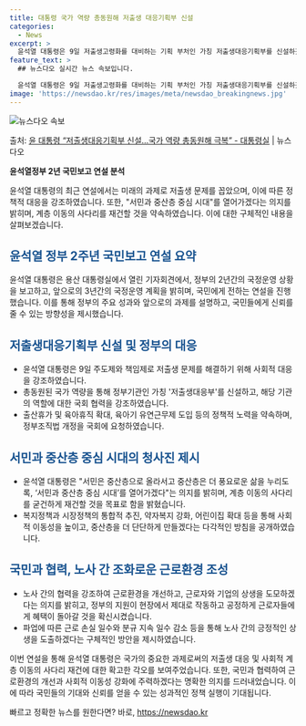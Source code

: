 ```yaml
---
title: 대통령 국가 역량 총동원해 저출생 대응기획부 신설
categories:
  - News
excerpt: >
  윤석열 대통령은 9일 저출생고령화를 대비하는 기획 부처인 가칭 저출생대응기획부를 신설하겠다고 밝혔다. 윤 대…
feature_text: >
  ## 뉴스다오 실시간 뉴스 속보입니다.

  윤석열 대통령은 9일 저출생고령화를 대비하는 기획 부처인 가칭 저출생대응기획부를 신설하겠다고 밝혔다. 윤 대…
image: 'https://newsdao.kr/res/images/meta/newsdao_breakingnews.jpg'
---
```


![뉴스다오 속보](https://newsdao.kr/res/images/meta/newsdao_breakingnews.jpg)

<p>출처: <a href="https://newsdao.kr/3771" rel="dofollow">윤 대통령 “저출생대응기획부 신설…국가 역량 총동원해 극복” - 대통령실</a> | 뉴스다오</p>

**윤석열정부 2년 국민보고 연설 분석**

윤석열 대통령의 최근 연설에서는 미래의 과제로 저출생 문제를 꼽았으며, 이에 따른 정책적 대응을 강조하였습니다. 또한, "서민과 중산층 중심 시대"를 열어가겠다는 의지를 밝히며, 계층 이동의 사다리를 재건할 것을 약속하였습니다. 이에 대한 구체적인 내용을 살펴보겠습니다.

## **<span style="color: #1a5490;">윤석열 정부 2주년 국민보고 연설 요약</span>**
윤석열 대통령은 용산 대통령실에서 열린 기자회견에서, 정부의 2년간의 국정운영 상황을 보고하고, 앞으로의 3년간의 국정운영 계획을 밝히며, 국민에게 전하는 연설을 진행했습니다. 이를 통해 정부의 주요 성과와 앞으로의 과제를 설명하고, 국민들에게 신뢰를 줄 수 있는 방향성을 제시했습니다.

## **<span style="color: #1a5490;">저출생대응기획부 신설 및 정부의 대응</span>**
- 윤석열 대통령은 9일 주도제와 책임제로 저출생 문제를 해결하기 위해 사회적 대응을 강조하였습니다.
- 총동원된 국가 역량을 통해 정부기관인 가칭 '저출생대응부'를 신설하고, 해당 기관의 역할에 대한 국회 협력을 강조하였습니다.
- 출산휴가 및 육아휴직 확대, 육아기 유연근무제 도입 등의 정책적 노력을 약속하며, 정부조직법 개정을 국회에 요청하였습니다.

## **<span style="color: #1a5490;">서민과 중산층 중심 시대의 청사진 제시</span>**
- 윤석열 대통령은 "서민은 중산층으로 올라서고 중산층은 더 풍요로운 삶을 누리도록, ‘서민과 중산층 중심 시대’를 열어가겠다"는 의지를 밝히며, 계층 이동의 사다리를 굳건하게 재건할 것을 목표로 함을 밝혔습니다.
- 복지정책과 시장정책의 통합적 추진, 약자복지 강화, 어린이집 확대 등을 통해 사회적 이동성을 높이고, 중산층을 더 단단하게 만들겠다는 다각적인 방침을 공개하였습니다.

## **<span style="color: #1a5490;">국민과 협력, 노사 간 조화로운 근로환경 조성</span>**
- 노사 간의 협력을 강조하여 근로환경을 개선하고, 근로자와 기업의 상생을 도모하겠다는 의지를 밝히고, 정부의 지원이 현장에서 제대로 작동하고 공정하게 근로자들에게 혜택이 돌아갈 것을 확신시켰습니다.
- 파업에 따른 근로 손실 일수와 분규 지속 일수 감소 등을 통해 노사 간의 긍정적인 상생을 도출하겠다는 구체적인 방안을 제시하였습니다.

이번 연설을 통해 윤석열 대통령은 국가의 중요한 과제로써의 저출생 대응 및 사회적 계층 이동의 사다리 재건에 대한 확고한 각오를 보여주었습니다. 또한, 국민과 협력하여 근로환경의 개선과 사회적 이동성 강화에 주력하겠다는 명확한 의지를 드러내었습니다. 이에 따라 국민들의 기대와 신뢰를 얻을 수 있는 성과적인 정책 실행이 기대됩니다.<p data-ke-size="size16"></p> 

빠르고 정확한 뉴스를 원한다면? 바로, <a href="https://newsdao.kr" rel="dofollow">https://newsdao.kr</a>


